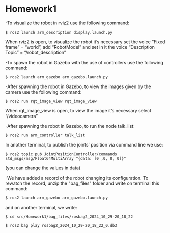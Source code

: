 # Homework1

-To visualize the robot in rviz2 use the following command:

    $ ros2 launch arm_description display.launch.py

When rviz2 is open, to visualize the robot it’s necessary set the voice “Fixed frame” = “world”, add “RobotModel” and set in it the voice “Description Topic” = “/robot_description”

-To spawn the robot in Gazebo with the use of controllers use the following command:

    $ ros2 launch arm_gazebo arm_gazebo.launch.py

-After spawning the robot in Gazebo, to view the images given by the camera use the following command:

    $ ros2 run rqt_image_view rqt_image_view

When rqt_image_view is open, to view the image it’s necessary select “/videocamera”

-After spawning the robot in Gazebo, to run the node talk_list:

    $ ros2 run arm_controller talk_list

In another terminal, to publish the joints’ position via command line we use:

    $ ros2 topic pub JointPositionController/commands std_msgs/msg/Float64MultiArray "{data: [0 ,0, 0, 0]}"

(you can change the values in data)

-We have added a record of the robot changing its configuration. To rewatch the record, unzip the "bag_files" folder and write on terminal this command:

    $ ros2 launch arm_gazebo arm_gazebo.launch.py

and on another terminal, we write:

    $ cd src/Homework1/bag_files/rosbag2_2024_10_29-20_18_22

    $ ros2 bag play rosbag2_2024_10_29-20_18_22_0.db3
